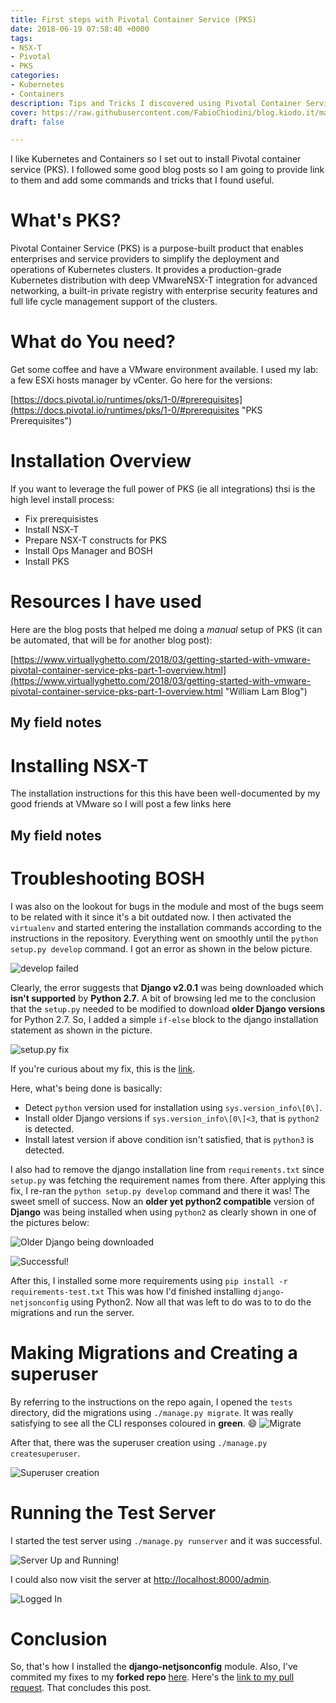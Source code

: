 ```yaml
---
title: First steps with Pivotal Container Service (PKS)
date: 2018-06-19 07:58:40 +0000
tags:
- NSX-T
- Pivotal
- PKS
categories:
- Kubernetes
- Containers
description: Tips and Tricks I discovered using Pivotal Container Services (PKS)
cover: https://raw.githubusercontent.com/FabioChiodini/blog.kiodo.it/master/images/PKSCover.png
draft: false

---
```

I like Kubernetes and Containers so I set out to install Pivotal container service (PKS). I followed some good blog posts so I am going to provide link to them and add some commands and tricks that I found useful.

# What's PKS?

Pivotal Container Service (PKS) is a purpose-built product that enables enterprises and service providers to simplify the deployment and operations of Kubernetes clusters. It provides a production-grade Kubernetes distribution with deep VMwareNSX-T integration for advanced networking, a built-in private registry with enterprise security features and full life cycle management support of the clusters.

# What do You need?

Get some coffee and have a VMware environment available. I used my lab: a few ESXi hosts manager by vCenter. Go here for the versions:

[https://docs.pivotal.io/runtimes/pks/1-0/#prerequisites](https://docs.pivotal.io/runtimes/pks/1-0/#prerequisites "PKS Prerequisites")

# Installation Overview

If you want to leverage the full power of PKS (ie all integrations) thsi is the high level install process:

* Fix prerequisistes
* Install NSX-T
* Prepare NSX-T constructs for PKS
* Install Ops Manager and BOSH
* Install PKS

# Resources I have used

Here are the blog posts that helped me doing a _manual_ setup of PKS (it can be automated, that will be for another blog post):

[https://www.virtuallyghetto.com/2018/03/getting-started-with-vmware-pivotal-container-service-pks-part-1-overview.html](https://www.virtuallyghetto.com/2018/03/getting-started-with-vmware-pivotal-container-service-pks-part-1-overview.html "William Lam Blog")

## My field notes

# Installing NSX-T

The installation instructions for this this have been well-documented by my good friends at VMware so I will post a few links here

## My field notes

# Troubleshooting BOSH

 I was also on the lookout for bugs in the module and most of the bugs seem to be related with it since it's a bit outdated now.
I then activated the `virtualenv` and started entering the installation commands according to the instructions in the repository. Everything went on smoothly until the `python setup.py develop` command. I got an error as shown in the below picture.

![develop failed](https://raw.githubusercontent.com/UtkarshVerma/blog/source/static/images/netjsonconfig/django2.png)

Clearly, the error suggests that **Django v2.0.1** was being downloaded which **isn't supported** by **Python 2.7**. A bit of browsing led me to the conclusion that the `setup.py` needed to be modified to download **older Django versions** for Python 2.7. So, I added a simple `if-else` block to the django installation statement as shown in the picture.

![setup.py fix](https://raw.githubusercontent.com/UtkarshVerma/blog/source/static/images/netjsonconfig/my-fix.png)

If you're curious about my fix,  this is the [link](https://github.com/UtkarshVerma/django-netjsonconfig/commit/1575acbbc719e539cd8ecbffc761d8b9c2023d56).

Here, what's being done is basically:

* Detect `python` version used for installation using `sys.version_info\[0\]`.
* Install older Django versions if `sys.version_info\[0\]<3`, that is `python2` is detected.
* Install latest version if above condition isn't satisfied, that is `python3` is detected.

I also had to remove the django installation line from `requirements.txt` since `setup.py` was fetching the requirement names from there. After applying this fix, I re-ran the `python setup.py develop` command and there it was! The sweet smell of success. Now an **older yet python2 compatible** version of **Django** was being installed when using `python2` as clearly shown in one of the pictures below:

![Older Django being downloaded](https://raw.githubusercontent.com/UtkarshVerma/blog/source/static/images/netjsonconfig/django-v-fixed.png)

![Successful!](https://raw.githubusercontent.com/UtkarshVerma/blog/source/static/images/netjsonconfig/Success!.png)

After this, I installed some more requirements using `pip install -r requirements-test.txt`
This was how I'd finished installing `django-netjsonconfig` using Python2. Now all that was left to do was to to do the migrations and run the server.

# Making Migrations and Creating a superuser

By referring to the instructions on the repo again, I opened the `tests` directory,
did the migrations using `./manage.py migrate`. It was really satisfying to see all the CLI responses coloured in **green**. :smile:
![Migrate](https://raw.githubusercontent.com/UtkarshVerma/blog/source/static/images/netjsonconfig/migrate.png)

After that, there was the superuser creation using `./manage.py createsuperuser`.

![Superuser creation](https://raw.githubusercontent.com/UtkarshVerma/blog/source/static/images/netjsonconfig/superuser.png)

# Running the Test Server

I started the test server using `./manage.py runserver` and it was successful.

![Server Up and Running!](https://raw.githubusercontent.com/UtkarshVerma/blog/source/static/images/netjsonconfig/up-and-running.png)

I could also now visit the server at [http://localhost:8000/admin](http://localhost/admin).

![Logged In](https://raw.githubusercontent.com/UtkarshVerma/blog/source/static/images/netjsonconfig/logged-in.png)

# Conclusion

So, that's how I installed the **django-netjsonconfig** module. Also, I've commited my fixes to my **forked repo** [here](https://github.com/UtkarshVerma/django-netjsonconfig). Here's the [link to my pull request](https://github.com/openwisp/django-netjsonconfig/pull/71). That concludes this post.